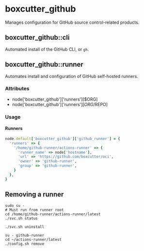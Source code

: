 # boxcutter_github

Manages configuration for GitHub source control-related products.

## boxcutter_github::cli

Automated install of the GitHub CLI, or `gh`.

## boxcutter_github::runner

Automates install and configuration of GitHub self-hosted runners.

### Attributes
- node['boxcutter_github']['runners'][$ORG]
- node['boxcutter_github']['runners'][$ORG/$REPO]

### Usage

#### Runners


```ruby
node.default['boxcutter_github']['github_runner'] = {
  'runners' => {
    '/home/github-runner/actions-runner' => {
      'runner_name' => node['hostname'],
      'url' => 'https://github.com/boxcutter/oci',
      'owner' => 'github-runner',
      'group' => 'github-runner',
    }
  },
}
```

## Removing a runner

```
sudo su -
# Must run from runner root
cd /home/github-runner/actions-runner/latest
./svc.sh status

./svc.sh uninstall
```

```
su - github-runner
cd ~/actions-runner/latest
./config.sh remove
```